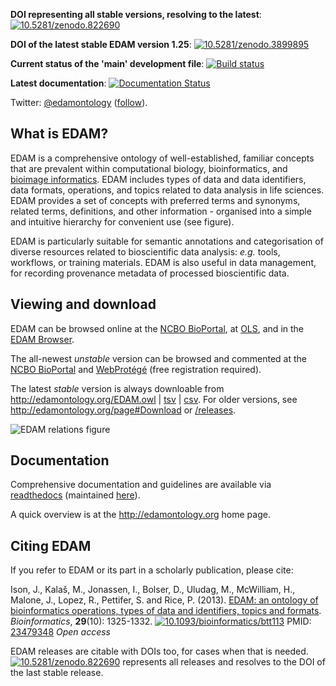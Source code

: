 __DOI representing all stable versions, resolving to the latest__: [![10.5281/zenodo.822690](https://zenodo.org/badge/DOI/10.5281/zenodo.822690.svg)](https://doi.org/10.5281/zenodo.822690)

__DOI of the latest stable EDAM version 1.25__: [![10.5281/zenodo.3899895](https://zenodo.org/badge/DOI/10.5281/zenodo.3899895.svg)](https://doi.org/10.5281/zenodo.3899895)

__Current status of the 'main' development file__: [![Build status](https://travis-ci.org/edamontology/edamontology.svg?branch=main)](https://travis-ci.org/edamontology/edamontology)

__Latest documentation__: [![Documentation Status](https://readthedocs.org/projects/edamontologydocs/badge/)](http://edamontologydocs.readthedocs.org/)

Twitter: [@edamontology](http://twitter.com/edamontology) ([follow](https://twitter.com/intent/follow?original_referer=https%3A%2F%2Fgithub.com%2Fedamontology%2Fedamontology&region=follow_link&screen_name=edamontology&tw_p=followbutton)).

## What is EDAM?
EDAM is a comprehensive ontology of well-established, familiar concepts that are prevalent within computational biology, bioinformatics, and [bioimage informatics](https://github.com/edamontology/edam-bioimaging). EDAM includes types of data and data identifiers, data formats, operations, and topics related to data analysis in life sciences. EDAM provides a set of concepts with preferred terms and synonyms, related terms, definitions, and other information - organised into a simple and intuitive hierarchy for convenient use (see figure).

EDAM is particularly suitable for semantic annotations and categorisation of diverse resources related to bioscientific data analysis: _e.g._ tools, workflows, or training materials. EDAM is also useful in data management, for recording provenance metadata of processed bioscientific data.


## Viewing and download

EDAM can be browsed online at the [NCBO BioPortal](https://bioportal.bioontology.org/ontologies/EDAM/), at [OLS](http://www.ebi.ac.uk/ols/ontologies/edam), <!---->and in the [EDAM Browser](https://edamontology.github.io/edam-browser/)<!--, and at WebProtégé (free registration required; [dev](https://webprotege.stanford.edu/#projects/4befad5f-f27b-430c-a07d-fcf635093169/edit/Classes), [latest stable](https://webprotege.stanford.edu/#projects/98640503-a37d-4404-84da-caf30fadd685/edit/Classes), [1.21](https://webprotege.stanford.edu/#projects/55ff1b1c-fee0-4200-9398-2ae0743326f1/edit/Classes), [1.20](https://webprotege.stanford.edu/#projects/1f67eaa5-288f-42fa-936c-5084850b6697/edit/Classes), [1.19](https://webprotege.stanford.edu/#projects/7e489d5f-b269-4e6a-9899-d876bba8d7b9/edit/Classes), [1.18](https://webprotege.stanford.edu/#projects/7403c5f8-e0cb-4f13-8dea-18a60c04e879/edit/Classes), [1.17](https://webprotege.stanford.edu/#projects/baee8c5b-8524-403a-b0ff-95f4d26ffd19/edit/Classes), [1.16](https://webprotege.stanford.edu/#projects/1c592f8c-b3ac-4797-adba-7a883c0e18aa/edit/Classes))-->.

The all-newest _unstable_ version can be browsed and commented at the [NCBO BioPortal](https://bioportal.bioontology.org/ontologies/EDAM/) and [WebProtégé](https://webprotege.stanford.edu/#projects/4befad5f-f27b-430c-a07d-fcf635093169/edit/Classes) (free registration required).

The latest _stable_ version is always downloable from http://edamontology.org/EDAM.owl | [tsv](http://edamontology.org/EDAM.tsv) | [csv](http://edamontology.org/EDAM.csv). For older versions, see http://edamontology.org/page#Download or [/releases](https://github.com/edamontology/edamontology/tree/master/releases).


![EDAM relations figure](https://github.com/edamontology/edamontology/blob/main/EDAMrelations.png)


## Documentation

Comprehensive documentation and guidelines are available via [readthedocs](http://edamontologydocs.readthedocs.io/en/latest/index.html) (maintained [here](http://edamontologydocs.readthedocs.io/en/latest/)).

A quick overview is at the http://edamontology.org home page.


## Citing EDAM

If you refer to EDAM or its part in a scholarly publication, please cite:

Ison, J., Kalaš, M., Jonassen, I., Bolser, D., Uludag, M., McWilliam, H., Malone, J., Lopez, R., Pettifer, S. and Rice, P. (2013). [EDAM: an ontology of bioinformatics operations, types of data and identifiers, topics and formats](http://bioinformatics.oxfordjournals.org/content/29/10/1325.full). _Bioinformatics_, **29**(10): 1325-1332.
[![10.1093/bioinformatics/btt113](https://zenodo.org/badge/DOI/10.1093/bioinformatics/btt113.svg)](https://doi.org/10.1093/bioinformatics/btt113) PMID: [23479348](http://www.ncbi.nlm.nih.gov/pubmed/23479348) _Open access_

EDAM releases are citable with DOIs too, for cases when that is needed. [![10.5281/zenodo.822690](https://zenodo.org/badge/DOI/10.5281/zenodo.822690.svg)](https://doi.org/10.5281/zenodo.822690) represents all releases and resolves to the DOI of the last stable release. <!--For the DOI of a particular EDAM release, please see [/releases](https://github.com/edamontology/edamontology/tree/master/releases).-->
